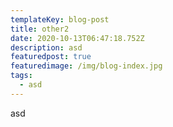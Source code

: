 ```yaml
---
templateKey: blog-post
title: other2
date: 2020-10-13T06:47:18.752Z
description: asd
featuredpost: true
featuredimage: /img/blog-index.jpg
tags:
  - asd
---
```

asd